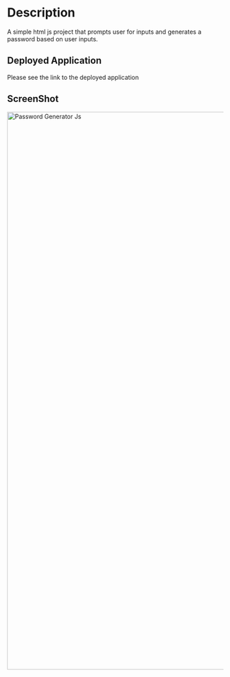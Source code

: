 # Description

A simple html js project that prompts user for inputs and generates a password based on user inputs. 


## Deployed Application

Please see the link to the deployed application


## ScreenShot 
<img width="1297" alt="Password Generator Js" src="https://github.com/omarx/Password_Generator_js/assets/4944767/bca34cec-43f1-4fc0-acb5-e0c9575b660f">
